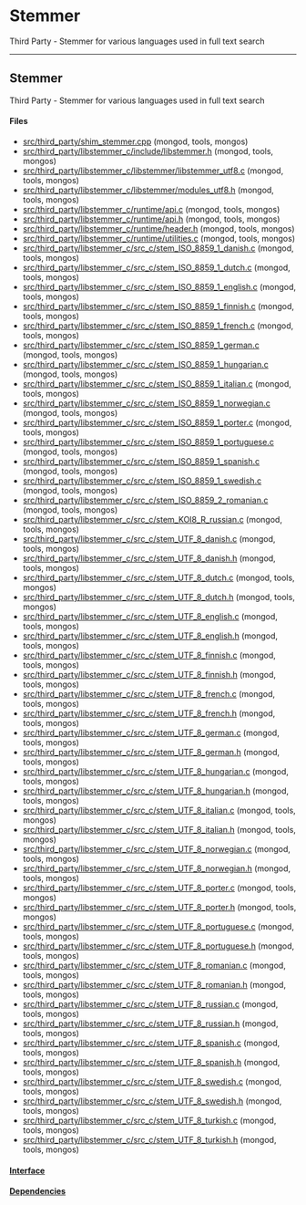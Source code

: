 # Stemmer
Third Party - Stemmer for various languages used in full text search


-------------

## Stemmer
Third Party - Stemmer for various languages used in full text search

#### Files
- [src/third\_party/shim\_stemmer.cpp](https://github.com/mongodb/mongo/tree/r2.6.0/src/third_party/shim_stemmer.cpp)   (mongod, tools, mongos)
- [src/third\_party/libstemmer\_c/include/libstemmer.h](https://github.com/mongodb/mongo/tree/r2.6.0/src/third_party/libstemmer_c/include/libstemmer.h)   (mongod, tools, mongos)
- [src/third\_party/libstemmer\_c/libstemmer/libstemmer\_utf8.c](https://github.com/mongodb/mongo/tree/r2.6.0/src/third_party/libstemmer_c/libstemmer/libstemmer_utf8.c)   (mongod, tools, mongos)
- [src/third\_party/libstemmer\_c/libstemmer/modules\_utf8.h](https://github.com/mongodb/mongo/tree/r2.6.0/src/third_party/libstemmer_c/libstemmer/modules_utf8.h)   (mongod, tools, mongos)
- [src/third\_party/libstemmer\_c/runtime/api.c](https://github.com/mongodb/mongo/tree/r2.6.0/src/third_party/libstemmer_c/runtime/api.c)   (mongod, tools, mongos)
- [src/third\_party/libstemmer\_c/runtime/api.h](https://github.com/mongodb/mongo/tree/r2.6.0/src/third_party/libstemmer_c/runtime/api.h)   (mongod, tools, mongos)
- [src/third\_party/libstemmer\_c/runtime/header.h](https://github.com/mongodb/mongo/tree/r2.6.0/src/third_party/libstemmer_c/runtime/header.h)   (mongod, tools, mongos)
- [src/third\_party/libstemmer\_c/runtime/utilities.c](https://github.com/mongodb/mongo/tree/r2.6.0/src/third_party/libstemmer_c/runtime/utilities.c)   (mongod, tools, mongos)
- [src/third\_party/libstemmer\_c/src\_c/stem\_ISO\_8859\_1\_danish.c](https://github.com/mongodb/mongo/tree/r2.6.0/src/third_party/libstemmer_c/src_c/stem_ISO_8859_1_danish.c)   (mongod, tools, mongos)
- [src/third\_party/libstemmer\_c/src\_c/stem\_ISO\_8859\_1\_dutch.c](https://github.com/mongodb/mongo/tree/r2.6.0/src/third_party/libstemmer_c/src_c/stem_ISO_8859_1_dutch.c)   (mongod, tools, mongos)
- [src/third\_party/libstemmer\_c/src\_c/stem\_ISO\_8859\_1\_english.c](https://github.com/mongodb/mongo/tree/r2.6.0/src/third_party/libstemmer_c/src_c/stem_ISO_8859_1_english.c)   (mongod, tools, mongos)
- [src/third\_party/libstemmer\_c/src\_c/stem\_ISO\_8859\_1\_finnish.c](https://github.com/mongodb/mongo/tree/r2.6.0/src/third_party/libstemmer_c/src_c/stem_ISO_8859_1_finnish.c)   (mongod, tools, mongos)
- [src/third\_party/libstemmer\_c/src\_c/stem\_ISO\_8859\_1\_french.c](https://github.com/mongodb/mongo/tree/r2.6.0/src/third_party/libstemmer_c/src_c/stem_ISO_8859_1_french.c)   (mongod, tools, mongos)
- [src/third\_party/libstemmer\_c/src\_c/stem\_ISO\_8859\_1\_german.c](https://github.com/mongodb/mongo/tree/r2.6.0/src/third_party/libstemmer_c/src_c/stem_ISO_8859_1_german.c)   (mongod, tools, mongos)
- [src/third\_party/libstemmer\_c/src\_c/stem\_ISO\_8859\_1\_hungarian.c](https://github.com/mongodb/mongo/tree/r2.6.0/src/third_party/libstemmer_c/src_c/stem_ISO_8859_1_hungarian.c)   (mongod, tools, mongos)
- [src/third\_party/libstemmer\_c/src\_c/stem\_ISO\_8859\_1\_italian.c](https://github.com/mongodb/mongo/tree/r2.6.0/src/third_party/libstemmer_c/src_c/stem_ISO_8859_1_italian.c)   (mongod, tools, mongos)
- [src/third\_party/libstemmer\_c/src\_c/stem\_ISO\_8859\_1\_norwegian.c](https://github.com/mongodb/mongo/tree/r2.6.0/src/third_party/libstemmer_c/src_c/stem_ISO_8859_1_norwegian.c)   (mongod, tools, mongos)
- [src/third\_party/libstemmer\_c/src\_c/stem\_ISO\_8859\_1\_porter.c](https://github.com/mongodb/mongo/tree/r2.6.0/src/third_party/libstemmer_c/src_c/stem_ISO_8859_1_porter.c)   (mongod, tools, mongos)
- [src/third\_party/libstemmer\_c/src\_c/stem\_ISO\_8859\_1\_portuguese.c](https://github.com/mongodb/mongo/tree/r2.6.0/src/third_party/libstemmer_c/src_c/stem_ISO_8859_1_portuguese.c)   (mongod, tools, mongos)
- [src/third\_party/libstemmer\_c/src\_c/stem\_ISO\_8859\_1\_spanish.c](https://github.com/mongodb/mongo/tree/r2.6.0/src/third_party/libstemmer_c/src_c/stem_ISO_8859_1_spanish.c)   (mongod, tools, mongos)
- [src/third\_party/libstemmer\_c/src\_c/stem\_ISO\_8859\_1\_swedish.c](https://github.com/mongodb/mongo/tree/r2.6.0/src/third_party/libstemmer_c/src_c/stem_ISO_8859_1_swedish.c)   (mongod, tools, mongos)
- [src/third\_party/libstemmer\_c/src\_c/stem\_ISO\_8859\_2\_romanian.c](https://github.com/mongodb/mongo/tree/r2.6.0/src/third_party/libstemmer_c/src_c/stem_ISO_8859_2_romanian.c)   (mongod, tools, mongos)
- [src/third\_party/libstemmer\_c/src\_c/stem\_KOI8\_R\_russian.c](https://github.com/mongodb/mongo/tree/r2.6.0/src/third_party/libstemmer_c/src_c/stem_KOI8_R_russian.c)   (mongod, tools, mongos)
- [src/third\_party/libstemmer\_c/src\_c/stem\_UTF\_8\_danish.c](https://github.com/mongodb/mongo/tree/r2.6.0/src/third_party/libstemmer_c/src_c/stem_UTF_8_danish.c)   (mongod, tools, mongos)
- [src/third\_party/libstemmer\_c/src\_c/stem\_UTF\_8\_danish.h](https://github.com/mongodb/mongo/tree/r2.6.0/src/third_party/libstemmer_c/src_c/stem_UTF_8_danish.h)   (mongod, tools, mongos)
- [src/third\_party/libstemmer\_c/src\_c/stem\_UTF\_8\_dutch.c](https://github.com/mongodb/mongo/tree/r2.6.0/src/third_party/libstemmer_c/src_c/stem_UTF_8_dutch.c)   (mongod, tools, mongos)
- [src/third\_party/libstemmer\_c/src\_c/stem\_UTF\_8\_dutch.h](https://github.com/mongodb/mongo/tree/r2.6.0/src/third_party/libstemmer_c/src_c/stem_UTF_8_dutch.h)   (mongod, tools, mongos)
- [src/third\_party/libstemmer\_c/src\_c/stem\_UTF\_8\_english.c](https://github.com/mongodb/mongo/tree/r2.6.0/src/third_party/libstemmer_c/src_c/stem_UTF_8_english.c)   (mongod, tools, mongos)
- [src/third\_party/libstemmer\_c/src\_c/stem\_UTF\_8\_english.h](https://github.com/mongodb/mongo/tree/r2.6.0/src/third_party/libstemmer_c/src_c/stem_UTF_8_english.h)   (mongod, tools, mongos)
- [src/third\_party/libstemmer\_c/src\_c/stem\_UTF\_8\_finnish.c](https://github.com/mongodb/mongo/tree/r2.6.0/src/third_party/libstemmer_c/src_c/stem_UTF_8_finnish.c)   (mongod, tools, mongos)
- [src/third\_party/libstemmer\_c/src\_c/stem\_UTF\_8\_finnish.h](https://github.com/mongodb/mongo/tree/r2.6.0/src/third_party/libstemmer_c/src_c/stem_UTF_8_finnish.h)   (mongod, tools, mongos)
- [src/third\_party/libstemmer\_c/src\_c/stem\_UTF\_8\_french.c](https://github.com/mongodb/mongo/tree/r2.6.0/src/third_party/libstemmer_c/src_c/stem_UTF_8_french.c)   (mongod, tools, mongos)
- [src/third\_party/libstemmer\_c/src\_c/stem\_UTF\_8\_french.h](https://github.com/mongodb/mongo/tree/r2.6.0/src/third_party/libstemmer_c/src_c/stem_UTF_8_french.h)   (mongod, tools, mongos)
- [src/third\_party/libstemmer\_c/src\_c/stem\_UTF\_8\_german.c](https://github.com/mongodb/mongo/tree/r2.6.0/src/third_party/libstemmer_c/src_c/stem_UTF_8_german.c)   (mongod, tools, mongos)
- [src/third\_party/libstemmer\_c/src\_c/stem\_UTF\_8\_german.h](https://github.com/mongodb/mongo/tree/r2.6.0/src/third_party/libstemmer_c/src_c/stem_UTF_8_german.h)   (mongod, tools, mongos)
- [src/third\_party/libstemmer\_c/src\_c/stem\_UTF\_8\_hungarian.c](https://github.com/mongodb/mongo/tree/r2.6.0/src/third_party/libstemmer_c/src_c/stem_UTF_8_hungarian.c)   (mongod, tools, mongos)
- [src/third\_party/libstemmer\_c/src\_c/stem\_UTF\_8\_hungarian.h](https://github.com/mongodb/mongo/tree/r2.6.0/src/third_party/libstemmer_c/src_c/stem_UTF_8_hungarian.h)   (mongod, tools, mongos)
- [src/third\_party/libstemmer\_c/src\_c/stem\_UTF\_8\_italian.c](https://github.com/mongodb/mongo/tree/r2.6.0/src/third_party/libstemmer_c/src_c/stem_UTF_8_italian.c)   (mongod, tools, mongos)
- [src/third\_party/libstemmer\_c/src\_c/stem\_UTF\_8\_italian.h](https://github.com/mongodb/mongo/tree/r2.6.0/src/third_party/libstemmer_c/src_c/stem_UTF_8_italian.h)   (mongod, tools, mongos)
- [src/third\_party/libstemmer\_c/src\_c/stem\_UTF\_8\_norwegian.c](https://github.com/mongodb/mongo/tree/r2.6.0/src/third_party/libstemmer_c/src_c/stem_UTF_8_norwegian.c)   (mongod, tools, mongos)
- [src/third\_party/libstemmer\_c/src\_c/stem\_UTF\_8\_norwegian.h](https://github.com/mongodb/mongo/tree/r2.6.0/src/third_party/libstemmer_c/src_c/stem_UTF_8_norwegian.h)   (mongod, tools, mongos)
- [src/third\_party/libstemmer\_c/src\_c/stem\_UTF\_8\_porter.c](https://github.com/mongodb/mongo/tree/r2.6.0/src/third_party/libstemmer_c/src_c/stem_UTF_8_porter.c)   (mongod, tools, mongos)
- [src/third\_party/libstemmer\_c/src\_c/stem\_UTF\_8\_porter.h](https://github.com/mongodb/mongo/tree/r2.6.0/src/third_party/libstemmer_c/src_c/stem_UTF_8_porter.h)   (mongod, tools, mongos)
- [src/third\_party/libstemmer\_c/src\_c/stem\_UTF\_8\_portuguese.c](https://github.com/mongodb/mongo/tree/r2.6.0/src/third_party/libstemmer_c/src_c/stem_UTF_8_portuguese.c)   (mongod, tools, mongos)
- [src/third\_party/libstemmer\_c/src\_c/stem\_UTF\_8\_portuguese.h](https://github.com/mongodb/mongo/tree/r2.6.0/src/third_party/libstemmer_c/src_c/stem_UTF_8_portuguese.h)   (mongod, tools, mongos)
- [src/third\_party/libstemmer\_c/src\_c/stem\_UTF\_8\_romanian.c](https://github.com/mongodb/mongo/tree/r2.6.0/src/third_party/libstemmer_c/src_c/stem_UTF_8_romanian.c)   (mongod, tools, mongos)
- [src/third\_party/libstemmer\_c/src\_c/stem\_UTF\_8\_romanian.h](https://github.com/mongodb/mongo/tree/r2.6.0/src/third_party/libstemmer_c/src_c/stem_UTF_8_romanian.h)   (mongod, tools, mongos)
- [src/third\_party/libstemmer\_c/src\_c/stem\_UTF\_8\_russian.c](https://github.com/mongodb/mongo/tree/r2.6.0/src/third_party/libstemmer_c/src_c/stem_UTF_8_russian.c)   (mongod, tools, mongos)
- [src/third\_party/libstemmer\_c/src\_c/stem\_UTF\_8\_russian.h](https://github.com/mongodb/mongo/tree/r2.6.0/src/third_party/libstemmer_c/src_c/stem_UTF_8_russian.h)   (mongod, tools, mongos)
- [src/third\_party/libstemmer\_c/src\_c/stem\_UTF\_8\_spanish.c](https://github.com/mongodb/mongo/tree/r2.6.0/src/third_party/libstemmer_c/src_c/stem_UTF_8_spanish.c)   (mongod, tools, mongos)
- [src/third\_party/libstemmer\_c/src\_c/stem\_UTF\_8\_spanish.h](https://github.com/mongodb/mongo/tree/r2.6.0/src/third_party/libstemmer_c/src_c/stem_UTF_8_spanish.h)   (mongod, tools, mongos)
- [src/third\_party/libstemmer\_c/src\_c/stem\_UTF\_8\_swedish.c](https://github.com/mongodb/mongo/tree/r2.6.0/src/third_party/libstemmer_c/src_c/stem_UTF_8_swedish.c)   (mongod, tools, mongos)
- [src/third\_party/libstemmer\_c/src\_c/stem\_UTF\_8\_swedish.h](https://github.com/mongodb/mongo/tree/r2.6.0/src/third_party/libstemmer_c/src_c/stem_UTF_8_swedish.h)   (mongod, tools, mongos)
- [src/third\_party/libstemmer\_c/src\_c/stem\_UTF\_8\_turkish.c](https://github.com/mongodb/mongo/tree/r2.6.0/src/third_party/libstemmer_c/src_c/stem_UTF_8_turkish.c)   (mongod, tools, mongos)
- [src/third\_party/libstemmer\_c/src\_c/stem\_UTF\_8\_turkish.h](https://github.com/mongodb/mongo/tree/r2.6.0/src/third_party/libstemmer_c/src_c/stem_UTF_8_turkish.h)   (mongod, tools, mongos)

#### [Interface](interface/0)

#### [Dependencies](dependencies/0)

